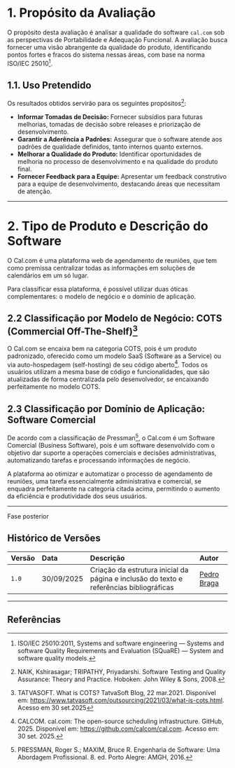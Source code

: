 # 1. Propósito da Avaliação

O propósito desta avaliação é analisar a qualidade do software `cal.com` sob as perspectivas de Portabilidade e Adequação Funcional. A avaliação busca fornecer uma visão abrangente da qualidade do produto, identificando pontos fortes e fracos do sistema nessas áreas, com base na norma ISO/IEC 25010[^2].

## 1.1. Uso Pretendido

Os resultados obtidos servirão para os seguintes propósitos[^1]:

* **Informar Tomadas de Decisão:** Fornecer subsídios para futuras melhorias, tomadas de decisão sobre releases e priorização de desenvolvimento.
* **Garantir a Aderência a Padrões:** Assegurar que o software atende aos padrões de qualidade definidos, tanto internos quanto externos.
* **Melhorar a Qualidade do Produto:** Identificar oportunidades de melhoria no processo de desenvolvimento e na qualidade do produto final.
* **Fornecer Feedback para a Equipe:** Apresentar um feedback construtivo para a equipe de desenvolvimento, destacando áreas que necessitam de atenção.

---

# 2. Tipo de Produto e Descrição do Software

O Cal.com é uma plataforma web de agendamento de reuniões, que tem como premissa centralizar todas as informações em soluções de calendários em um só lugar.

Para classificar essa plataforma, é possível utilizar duas óticas complementares: o modelo de negócio e o domínio de aplicação.

## 2.2 Classificação por Modelo de Negócio: COTS (Commercial Off-The-Shelf)[^3]

O Cal.com se encaixa bem na categoria COTS, pois é um produto padronizado, oferecido como um modelo SaaS (Software as a Service) ou via auto-hospedagem (self-hosting) de seu código aberto[^4]. Todos os usuários utilizam a mesma base de código e funcionalidades, que são atualizadas de forma centralizada pelo desenvolvedor, se encaixando perfeitamente no modelo COTS.

## 2.3 Classificação por Domínio de Aplicação: Software Comercial

De acordo com a classificação de Pressman[^5], o Cal.com é um Software Comercial (Business Software), pois é um software desenvolvido com o objetivo dar suporte a operações comerciais e decisões administrativas, automatizando tarefas e processando informações de negócio.

A plataforma ao otimizar e automatizar o processo de agendamento de reuniões, uma tarefa essencialmente administrativa e comercial, se enquadra perfeitamente na categoria citada acima, permitindo o aumento da eficiência e produtividade dos seus usuários.



--------------------------------------------------

Fase posterior
## Histórico de Versões

| Versão | Data       | Descrição                                                               | Autor                               |
| :----- | :--------- | :---------------------------------------------------------------------- | :---------------------------------- |
| `1.0`  | 30/09/2025 | Criação da estrutura inicial da página e inclusão do texto e referências bibliográficas | [Pedro Braga](https://github.com/Stain19) |

---

## Referências

[^1]: NAIK, Kshirasagar; TRIPATHY, Priyadarshi. Software Testing and Quality Assurance: Theory and Practice. Hoboken: John Wiley & Sons, 2008.

[^2]: ISO/IEC 25010:2011, Systems and software engineering — Systems and software Quality Requirements and Evaluation (SQuaRE) — System and software quality models.

[^3]: TATVASOFT. What is COTS? TatvaSoft Blog, 22 mar.2021.
Disponível em: https://www.tatvasoft.com/outsourcing/2021/03/what-is-cots.html. Acesso em 30 set.2025

[^4]: CALCOM. cal.com: The open-source scheduling infrastructure. GitHub, 2025. Disponível em: https://github.com/calcom/cal.com. Acesso em: 30 set. 2025.

[^5]: PRESSMAN, Roger S.; MAXIM, Bruce R. Engenharia de Software: Uma Abordagem Profissional. 8. ed. Porto Alegre: AMGH, 2016.